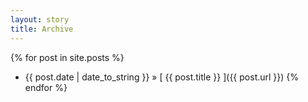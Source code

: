 ```yaml
---
layout: story
title: Archive
---
```


{% for post in site.posts %}
  * {{ post.date | date_to_string }} &raquo; [ {{ post.title }} ]({{ post.url }})
{% endfor %}


